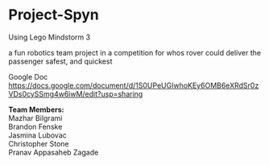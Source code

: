 # Project-Spyn
Using Lego Mindstorm 3

a fun robotics team project in a competition for whos rover could deliver the passenger safest, and quickest

Google Doc https://docs.google.com/document/d/1S0UPeUGIwhoKEy6OMB6eXRdSr0zVDs0cySSmg4w6iwM/edit?usp=sharing

**Team Members:**  
Mazhar Bilgrami <br />
Brandon Fenske <br />
Jasmina Lubovac <br />
Christopher Stone <br />
Pranav Appasaheb Zagade <br />
